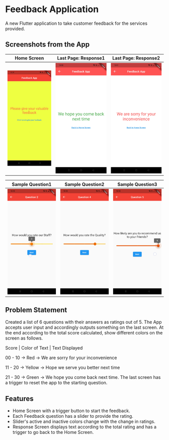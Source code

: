 # Feedback Application

A new Flutter application to take customer feedback for the services provided.


## Screenshots from the App

Home Screen           |  Last Page: Response1  | Last Page: Response2 |
:--------------------:|:--------------------:|:--------------------:|
![Screen One](https://github.com/anantgarg30/Feedback_App/blob/master/App%20Screenshots/Home%20Screen.jpeg)  |  ![Screen Two](https://github.com/anantgarg30/Feedback_App/blob/master/App%20Screenshots/Response1.jpeg) | ![Screen Three](https://github.com/anantgarg30/Feedback_App/blob/master/App%20Screenshots/Response2.jpeg)|


Sample Question1      |  Sample Question2    | Sample Question3     |
:--------------------:|:--------------------:|:--------------------:|
![Screen One](https://github.com/anantgarg30/Feedback_App/blob/master/App%20Screenshots/Sample%20Question%202.jpeg)  |  ![Screen Two](https://github.com/anantgarg30/Feedback_App/blob/master/App%20Screenshots/Sample%20Question%204.jpeg) | ![Screen Three](https://github.com/anantgarg30/Feedback_App/blob/master/App%20Screenshots/Sample%20Question%205.jpeg)|

## Problem Statement

Created a list of 6 questions with their answers as ratings out of 5.
The App accepts user input and accordingly outputs something on the last screen. At the end according to the total score calculated, show different colors on the screen as follows.

Score | Color of Text | Text Displayed

00 - 10 -> Red -> We are sorry for your inconvenience

11 - 20 -> Yellow -> Hope we serve you better next time

21 - 30 -> Green -> We hope you come back next time. 
The last screen has a trigger to reset the app to the starting question.

## Features

* Home Screen with a trigger button to start the feedback.
* Each Feedback question has a slider to provide the rating.
* Slider's active and inactive colors change with the change in ratings.
* Response Screen displays text according to the total rating and has a trigger to go back to the Home Screen.
